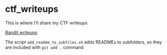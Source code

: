# ctf_writeups
This is where I'll share my CTF writeups

[Bandit writeups](https://github.com/0xdcnx/ctf_writeups/tree/main/overthewire/bandit)

The script ```add_readme_to_subfiles.sh``` adds READMEs to subfolders, so they are included with ```git add .``` command
